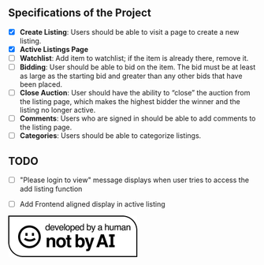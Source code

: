 ## Specifications of the Project

- [x] **Create Listing**: Users should be able to visit a page to create a new listing.
- [x] **Active Listings Page**
- [ ] **Watchlist**: Add item to watchlist; if the item is already there, remove it.
- [ ] **Bidding**: User should be able to bid on the item. The bid must be at least as large as the starting bid and greater than any other bids that have been placed.
- [ ] **Close Auction**: User should have the ability to “close” the auction from the listing page, which makes the highest bidder the winner and the listing no longer active.
- [ ] **Comments**: Users who are signed in should be able to add comments to the listing page.
- [ ] **Categories**: Users should be able to categorize listings.

## TODO
- [ ] "Please login to view" message displays when user tries to access the add listing function
- [ ] Add Frontend aligned display in active listing

  
![not-by-ai](commerce/assets/not.png)